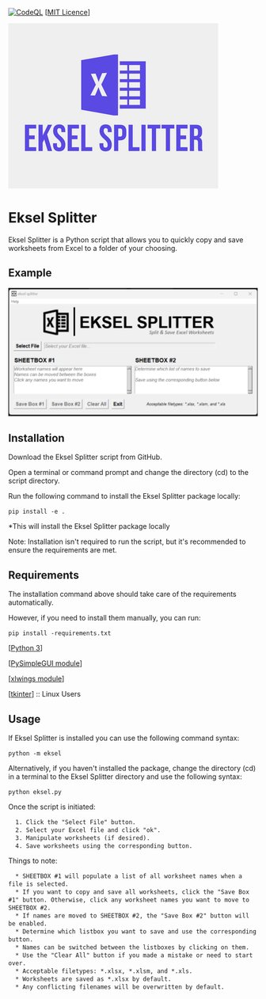 [![CodeQL](https://github.com/sorzkode/eksel/actions/workflows/codeql.yml/badge.svg)](https://github.com/sorzkode/eksel/actions/workflows/codeql.yml)
[[MIT Licence](https://en.wikipedia.org/wiki/MIT_License)]


![alt text](https://raw.githubusercontent.com/sorzkode/eksel/master/assets/ekselgit.png)

# Eksel Splitter

Eksel Splitter is a Python script that allows you to quickly copy and save worksheets from Excel to a folder of your choosing.

## Example

![alt text](https://raw.githubusercontent.com/sorzkode/eksel/master/assets/example.png)

## Installation

Download the Eksel Splitter script from GitHub.

Open a terminal or command prompt and change the directory (cd) to the script directory.

Run the following command to install the Eksel Splitter package locally:
```
pip install -e .
```
*This will install the Eksel Splitter package locally 

Note: Installation isn't required to run the script, but it's recommended to ensure the requirements are met.

## Requirements

The installation command above should take care of the requirements automatically. 

However, if you need to install them manually, you can run:
```
pip install -requirements.txt
```

  [[Python 3](https://www.python.org/downloads/)]

  [[PySimpleGUI module](https://pypi.org/project/PySimpleGUI/)]

  [[xlwings module](https://pypi.org/project/xlwings/)]

  [[tkinter](https://docs.python.org/3/library/tkinter.html)] :: Linux Users

## Usage

If Eksel Splitter is installed you can use the following command syntax:
```
python -m eksel
```
Alternatively, if you haven't installed the package, change the directory (cd) in a terminal to the Eksel Splitter directory and use the following syntax:
```
python eksel.py
```
Once the script is initiated: 
```
  1. Click the "Select File" button.
  2. Select your Excel file and click "ok".
  3. Manipulate worksheets (if desired).
  4. Save worksheets using the corresponding button.
```

Things to note:
```
  * SHEETBOX #1 will populate a list of all worksheet names when a file is selected.
  * If you want to copy and save all worksheets, click the "Save Box #1" button. Otherwise, click any worksheet names you want to move to SHEETBOX #2.
  * If names are moved to SHEETBOX #2, the "Save Box #2" button will be enabled.
  * Determine which listbox you want to save and use the corresponding button.
  * Names can be switched between the listboxes by clicking on them.
  * Use the "Clear All" button if you made a mistake or need to start over.
  * Acceptable filetypes: *.xlsx, *.xlsm, and *.xls.
  * Worksheets are saved as *.xlsx by default.
  * Any conflicting filenames will be overwritten by default. 
```





